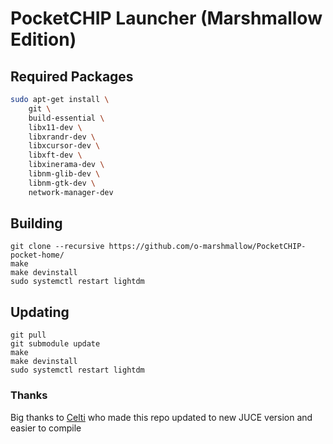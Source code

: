 # PocketCHIP Launcher (Marshmallow Edition)

## Required Packages

```sh
sudo apt-get install \
    git \
    build-essential \
    libx11-dev \
    libxrandr-dev \
    libxcursor-dev \
    libxft-dev \
    libxinerama-dev \
    libnm-glib-dev \
    libnm-gtk-dev \
    network-manager-dev
```

## Building
```
git clone --recursive https://github.com/o-marshmallow/PocketCHIP-pocket-home/
make
make devinstall
sudo systemctl restart lightdm
```

## Updating
```
git pull
git submodule update
make
make devinstall
sudo systemctl restart lightdm
```

### Thanks
Big thanks to [Celti](https://github.com/Celti) who made this repo updated to new JUCE version and easier to compile
